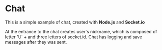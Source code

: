 # Chat

This is a simple example of chat, created with **Node.js** and **Socket.io**

At the entrance to the chat creates user's nickname, which is composed of letter 'U' + and three letters of socket.id. Chat has logging and save messages after they was sent.
